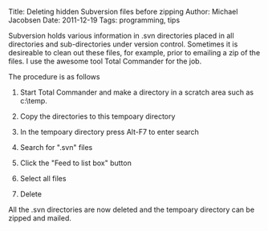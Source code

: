 Title: Deleting hidden Subversion files before zipping
Author: Michael Jacobsen
Date: 2011-12-19
Tags: programming, tips

Subversion holds various information in .svn directories placed in all
directories and sub-directories under version control. Sometimes it is
desireable to clean out these files, for example, prior to emailing a
zip of the files. I use the awesome tool Total Commander for the job.

The procedure is as follows

1. Start Total Commander and make a directory in a scratch area such as c:\temp.

2. Copy the directories to this tempoary directory

3. In the tempoary directory press Alt-F7 to enter search

4. Search for ".svn" files

5. Click the "Feed to list box" button

6. Select all files 

7. Delete

All the .svn directories are now deleted and the tempoary directory
can be zipped and mailed.

